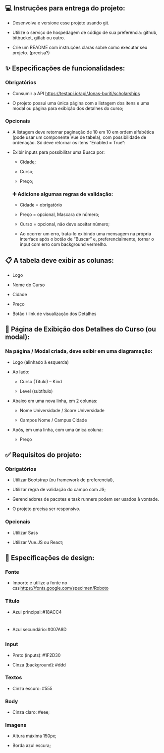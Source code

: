 ## 💻 Instruções para entrega do projeto:  

  - Desenvolva e versione esse projeto usando git.  

  - Utilize o serviço de hospedagem de código de sua preferência: github, bitbucket, gitlab ou outro.  

  - Crie um README com instruções claras sobre como executar seu projeto. (precisa?)  

 

## ✨ Especificações de funcionalidades:  

### Obrigatórios

  - Consumir a API https://testapi.io/api/Jonas-buriti/scholarships

  - O projeto possui uma única página com a listagem dos itens e uma modal ou página para exibição dos detalhes do curso;  

### Opcionais
  - A listagem deve retornar paginação de 10 em 10 em ordem alfabética (pode usar um componente Vue de tabela), com possibilidade de ordenação. Só deve retornar os itens         “Enabled    = True”:  

  - Exibir inputs para possibilitar uma Busca por:  

    - Cidade;  

    - Curso;  

    - Preço;  

    ### ➕ Adicione algumas regras de validação:  

       - Cidade = obrigatório  

       - Preço = opcional, Mascara de número;  

       - Curso = opcional, não deve aceitar número;  

       - Ao ocorrer um erro, trata-lo exibindo uma mensagem na própria interface após o botão de “Buscar” e, preferencialmente, tornar o input com erro com background vermelho.  


## 📋 A tabela deve exibir as colunas:  

  - Logo  

  - Nome do Curso  

  - Cidade  

  - Preço  

  - Botão / link de visualização dos Detalhes  

 

## 📄 Página de Exibição dos Detalhes do Curso (ou modal):  

  ### Na página / Modal criada, deve exibir em uma diagramação:  

  - Logo (alinhado à esquerda)  

  - Ao lado:  

    - Curso (Titulo) – Kind  

    - Level (subtítulo)  

  - Abaixo em uma nova linha, em 2 colunas:  

    - Nome Universidade / Score Universidade  

    - Campos Nome / Campus Cidade  

  - Após, em uma linha, com uma única coluna:  

    - Preço  

 

## ✅ Requisitos do projeto:  

### Obrigatórios

  - Utilizar Bootstrap (ou framework de preferencial), 

  - Utilizar regra de validação do campo com JS;  

  - Gerenciadores de pacotes e task runners podem ser usados à vontade.  

  - O projeto precisa ser responsivo.  

### Opcionais

  - Utilizar Sass
  
  - Utilizar Vue.JS ou React;
 

## 🎨 Especificações de design:  

  ### Fonte  

   - Importe e utilize a fonte no css https://fonts.google.com/specimen/Roboto  

  ### Título  

   - Azul principal: #18ACC4 <h1>  

   - Azul secundário: #007A8D <h2>  

  ### Input  

   - Preto (inputs): #1F2D30   

   - Cinza (background): #ddd  

  ### Textos  

   - Cinza escuro: #555 <p>  

  ### Body  

   - Cinza claro: #eee;  

  ### Imagens  

   - Altura máxima 150px;  

   - Borda azul escura;  
